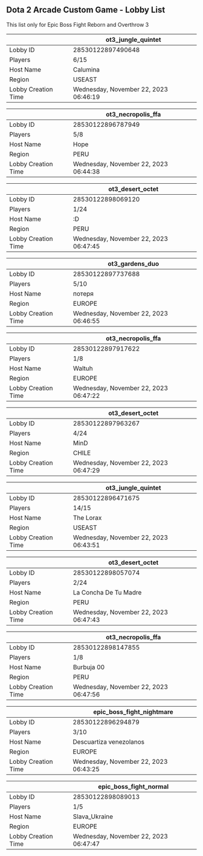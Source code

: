 ## Dota 2 Arcade Custom Game - Lobby List

This list only for Epic Boss Fight Reborn and Overthrow 3

|  | ot3_jungle_quintet |
| ------ | ------ |
| Lobby ID | 28530122897490648 |
| Players | 6/15 |
| Host Name | Calumina |
| Region | USEAST |
| Lobby Creation Time | Wednesday, November 22, 2023 06:46:19 |


|  | ot3_necropolis_ffa |
| ------ | ------ |
| Lobby ID | 28530122896787949 |
| Players | 5/8 |
| Host Name | Hope |
| Region | PERU |
| Lobby Creation Time | Wednesday, November 22, 2023 06:44:38 |


|  | ot3_desert_octet |
| ------ | ------ |
| Lobby ID | 28530122898069120 |
| Players | 1/24 |
| Host Name | :D |
| Region | PERU |
| Lobby Creation Time | Wednesday, November 22, 2023 06:47:45 |


|  | ot3_gardens_duo |
| ------ | ------ |
| Lobby ID | 28530122897737688 |
| Players | 5/10 |
| Host Name | потеря |
| Region | EUROPE |
| Lobby Creation Time | Wednesday, November 22, 2023 06:46:55 |


|  | ot3_necropolis_ffa |
| ------ | ------ |
| Lobby ID | 28530122897917622 |
| Players | 1/8 |
| Host Name | Waltuh |
| Region | EUROPE |
| Lobby Creation Time | Wednesday, November 22, 2023 06:47:22 |


|  | ot3_desert_octet |
| ------ | ------ |
| Lobby ID | 28530122897963267 |
| Players | 4/24 |
| Host Name | MinD |
| Region | CHILE |
| Lobby Creation Time | Wednesday, November 22, 2023 06:47:29 |


|  | ot3_jungle_quintet |
| ------ | ------ |
| Lobby ID | 28530122896471675 |
| Players | 14/15 |
| Host Name | The Lorax |
| Region | USEAST |
| Lobby Creation Time | Wednesday, November 22, 2023 06:43:51 |


|  | ot3_desert_octet |
| ------ | ------ |
| Lobby ID | 28530122898057074 |
| Players | 2/24 |
| Host Name | La Concha De Tu Madre |
| Region | PERU |
| Lobby Creation Time | Wednesday, November 22, 2023 06:47:43 |


|  | ot3_necropolis_ffa |
| ------ | ------ |
| Lobby ID | 28530122898147855 |
| Players | 1/8 |
| Host Name | Burbuja 00 |
| Region | PERU |
| Lobby Creation Time | Wednesday, November 22, 2023 06:47:56 |


|  | epic_boss_fight_nightmare |
| ------ | ------ |
| Lobby ID | 28530122896294879 |
| Players | 3/10 |
| Host Name | Descuartiza venezolanos |
| Region | EUROPE |
| Lobby Creation Time | Wednesday, November 22, 2023 06:43:25 |


|  | epic_boss_fight_normal |
| ------ | ------ |
| Lobby ID | 28530122898089013 |
| Players | 1/5 |
| Host Name | Slava_Ukraine |
| Region | EUROPE |
| Lobby Creation Time | Wednesday, November 22, 2023 06:47:47 |


